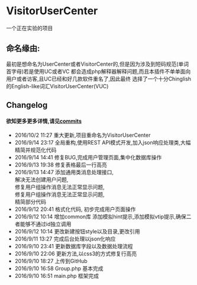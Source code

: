 # VisitorUserCenter

一个正在实验的项目

## 命名缘由:

最初是想命名为UserCenter或者VisitorCenter的,但是因为涉及到短码规范(单词首字母)若是使用UC或者VC
都会造成php解释器解释问题,而且本插件不单单面向用户或者访客,且UC已经和好几款软件重名了,因此最终
选择了一个十分Chinglish的English-like词汇VisitorUserCenter(VUC)

## Changelog

#### 欲知更多更多详情,请见[commits](https://github.com/cxgreat2014/VisitorUserCenter/commits/master)

* 2016/10/2 11:27 重大更新,项目重命名为VisitorUserCenter
* 2016/9/14 23:17 全局重构,使用REST API模式开发,加入json响应处理类,大幅精简并规范化代码
* 2016/9/14 14:41 修复BUG,完成用户管理页面,集中化数据库操作
* 2016/9/13 19:38 修复表格最后一行高亮 
* 2016/9/13 14:47 添加通用类消息处理接口,<br>
                  解决无法创建用户问题,<br>
                  修复用户组操作消息无法正常显示问题,<br>
                  修复用户组操作消息无法正常显示问题,<br>
                  精简部分代码<br>
* 2016/9/12 20:41 格式化代码, 初步完成用户页面操作
* 2016/9/12 10:14 增加common库 添加模拟hint提示,添加模拟vtip提示,确保二者能够不通过id独立调用
* 2016/9/12 10:14 更改新建按钮style以及目录,更改引用
* 2016/9/11 13:27 完成后台处理以json化响应
* 2016/9/10 23:41 更新数据库字段以及数据处理流程
* 2016/9/10 22:06 更新方法,以css3的方式修复行高亮
* 2016/9/10 18:27 上传到GitHub
* 2016/9/10 16:58 Group.php	基本完成
* 2016/9/10 16:51 main.php	框架完成
